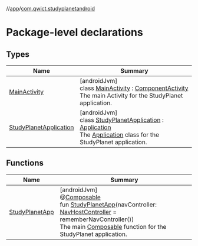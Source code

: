 //[app](../../index.md)/[com.qwict.studyplanetandroid](index.md)

# Package-level declarations

## Types

| Name | Summary |
|---|---|
| [MainActivity](-main-activity/index.md) | [androidJvm]<br>class [MainActivity](-main-activity/index.md) : [ComponentActivity](https://developer.android.com/reference/kotlin/androidx/activity/ComponentActivity.html)<br>The main Activity for the StudyPlanet application. |
| [StudyPlanetApplication](-study-planet-application/index.md) | [androidJvm]<br>class [StudyPlanetApplication](-study-planet-application/index.md) : [Application](https://developer.android.com/reference/kotlin/android/app/Application.html)<br>The [Application](https://developer.android.com/reference/kotlin/android/app/Application.html) class for the StudyPlanet application. |

## Functions

| Name | Summary |
|---|---|
| [StudyPlanetApp](-study-planet-app.md) | [androidJvm]<br>@[Composable](https://developer.android.com/reference/kotlin/androidx/compose/runtime/Composable.html)<br>fun [StudyPlanetApp](-study-planet-app.md)(navController: [NavHostController](https://developer.android.com/reference/kotlin/androidx/navigation/NavHostController.html) = rememberNavController())<br>The main [Composable](https://developer.android.com/reference/kotlin/androidx/compose/runtime/Composable.html) function for the StudyPlanet application. |
